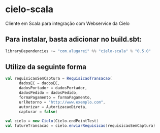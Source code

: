 # cielo-scala
Cliente em Scala para integração com Webservice da Cielo


## Para instalar, basta adicionar no build.sbt:

```scala
libraryDependencies += "com.alugarei" %% "cielo-scala" % "0.5.0"
```

## Utilize da seguinte forma

```scala
val requisicaoSemCaptura = RequisicaoTransacao(
      dadosEC = dadosEC,
      dadosPortador = dadosPortador,
      dadosPedido = dadosPedido,
      formaPagamento = formaPagamento,
      urlRetorno = "http://www.exemplo.com",
      autorizar = AutorizacaoDireta,
      capturar = false)
      
val cielo = new Cielo(Cielo.endPointTest)
val futureTransacao = cielo.enviarRequisicao(requisicaoSemCaptura)
```
